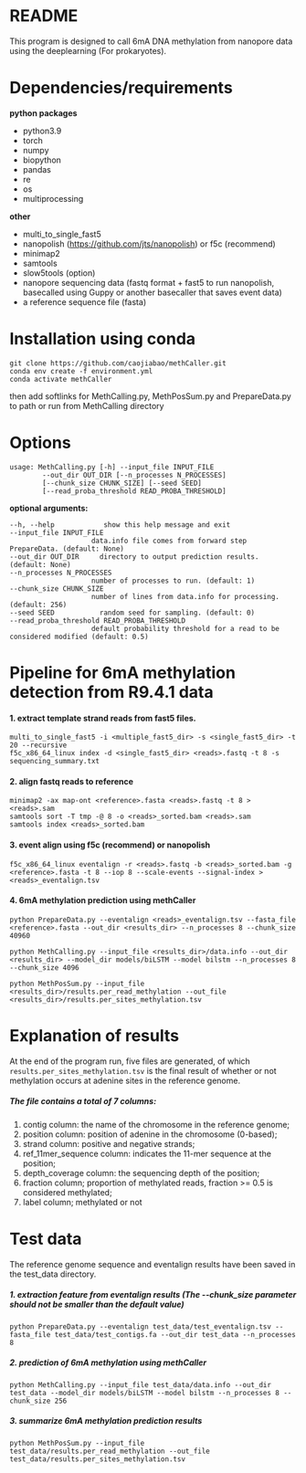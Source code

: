 # README

This program is designed to call 6mA DNA methylation from nanopore data using the deeplearning (For prokaryotes).

# Dependencies/requirements

**python packages**
* python3.9
* torch
* numpy
* biopython
* pandas
* re
* os
* multiprocessing

**other**
* multi_to_single_fast5
* nanopolish (https://github.com/jts/nanopolish) or f5c (recommend)
* minimap2
* samtools
* slow5tools (option)
* nanopore sequencing data (fastq format + fast5 to run nanopolish, basecalled using Guppy or another basecaller that saves event data)
* a reference sequence file (fasta)

# Installation using conda
    git clone https://github.com/caojiabao/methCaller.git
    conda env create -f environment.yml
    conda activate methCaller
    
then add softlinks for MethCalling.py, MethPosSum.py and PrepareData.py to path or run from MethCalling directory

# Options
    usage: MethCalling.py [-h] --input_file INPUT_FILE 
            --out_dir OUT_DIR [--n_processes N_PROCESSES] 
            [--chunk_size CHUNK_SIZE] [--seed SEED] 
            [--read_proba_threshold READ_PROBA_THRESHOLD]

**optional arguments:**
  
    --h, --help            show this help message and exit
    --input_file INPUT_FILE
                        data.info file comes from forward step PrepareData. (default: None)
    --out_dir OUT_DIR     directory to output prediction results. (default: None)
    --n_processes N_PROCESSES
                        number of processes to run. (default: 1)
    --chunk_size CHUNK_SIZE
                        number of lines from data.info for processing. (default: 256)
    --seed SEED           random seed for sampling. (default: 0)
    --read_proba_threshold READ_PROBA_THRESHOLD
                        default probability threshold for a read to be considered modified (default: 0.5)

# Pipeline for 6mA methylation detection from R9.4.1 data

#### 1. extract template strand reads from fast5 files.
~~~
multi_to_single_fast5 -i <multiple_fast5_dir> -s <single_fast5_dir> -t 20 --recursive
f5c_x86_64_linux index -d <single_fast5_dir> <reads>.fastq -t 8 -s sequencing_summary.txt
~~~
#### 2. align fastq reads to reference
~~~
minimap2 -ax map-ont <reference>.fasta <reads>.fastq -t 8 > <reads>.sam
samtools sort -T tmp -@ 8 -o <reads>_sorted.bam <reads>.sam
samtools index <reads>_sorted.bam
~~~
#### 3. event align using f5c (recommend) or nanopolish
~~~
f5c_x86_64_linux eventalign -r <reads>.fastq -b <reads>_sorted.bam -g <reference>.fasta -t 8 --iop 8 --scale-events --signal-index > <reads>_eventalign.tsv
~~~
#### 4. 6mA methylation prediction using methCaller
~~~
python PrepareData.py --eventalign <reads>_eventalign.tsv --fasta_file <reference>.fasta --out_dir <results_dir> --n_processes 8 --chunk_size 40960

python MethCalling.py --input_file <results_dir>/data.info --out_dir <results_dir> --model_dir models/biLSTM --model bilstm --n_processes 8 --chunk_size 4096

python MethPosSum.py --input_file <results_dir>/results.per_read_methylation --out_file <results_dir>/results.per_sites_methylation.tsv
~~~

# Explanation of results
At the end of the program run, five files are generated, of which `results.per_sites_methylation.tsv` is the final result of whether or not methylation occurs at adenine sites in the reference genome.
##### The file contains a total of 7 columns:
1. contig column: the name of the chromosome in the reference genome;
2. position column: position of adenine in the chromosome (0-based);
3. strand column: positive and negative strands;
4. ref_11mer_sequence column: indicates the 11-mer sequence at the position;
5. depth_coverage column: the sequencing depth of the position;
6. fraction column; proportion of methylated reads, fraction >= 0.5 is considered methylated;
7. label column; methylated or not

# Test data
The reference genome sequence and eventalign results have been saved in the test_data directory.
##### 1. extraction feature from eventalign results (The --chunk_size parameter should not be smaller than the default value)
~~~ 
python PrepareData.py --eventalign test_data/test_eventalign.tsv --fasta_file test_data/test_contigs.fa --out_dir test_data --n_processes 8
~~~
##### 2. prediction of 6mA methylation using methCaller
~~~
python MethCalling.py --input_file test_data/data.info --out_dir test_data --model_dir models/biLSTM --model bilstm --n_processes 8 --chunk_size 256
~~~
##### 3. summarize 6mA methylation prediction results
~~~
python MethPosSum.py --input_file test_data/results.per_read_methylation --out_file test_data/results.per_sites_methylation.tsv
~~~
